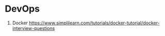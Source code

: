 # DevOps
1. Docker 
     https://www.simplilearn.com/tutorials/docker-tutorial/docker-interview-questions
